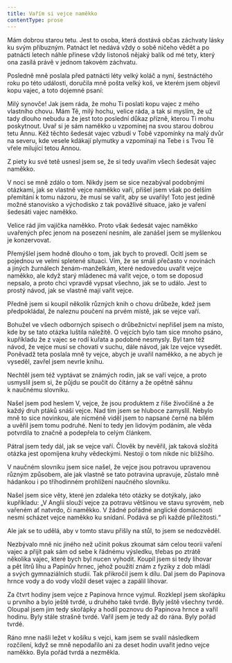```yaml
---
title: Vařím si vejce naměkko
contentType: prose
---
```


Mám dobrou starou tetu. Jest to osoba, která dostává občas záchvaty lásky ku svým příbuzným. Patnáct let nedává vždy o sobě ničeho vědět a po patnácti letech náhle přinese vždy listonoš nějaký balík od mé tety, který ona zasílá právě v jednom takovém záchvatu.

Posledně mně poslala před patnácti léty velký koláč a nyní, šestnáctého roku po této události, doručila mně pošta velký koš, ve kterém jsem objevil kopu vajec, a toto dojemné psaní:

Milý synovče! Jak jsem ráda, že mohu Ti poslati kopu vajec z mého vlastního chovu. Mám Tě, milý hochu, velice ráda, a tak si myslím, že už tady dlouho nebudu a že jest toto poslední důkaz přízně, kterou Ti mohu poskytnout. Uvař si je sám naměkko u vzpomínej na svou starou dobrou tetu Annu. Kéž těchto šedesát vajec vzbudí v Tobě vzpomínky na malý dvůr na severu, kde vesele kdákají plymutky a vzpomínají na Tebe i s Tvou Tě vřele milující tetou Annou.

Z piety ku své tetě usnesl jsem se, že si tedy uvařím všech šedesát vajec naměkko.

V noci se mně zdálo o tom. Nikdy jsem se sice nezabýval podobnými otázkami, jak se vlastně vejce naměkko vaří, přišel jsem však po delším přemítání k tomu názoru, že musí se vařit, aby se uvařily! Toto jest jedině možné stanovisko a východisko z tak povážlivé situace, jako je vaření šedesáti vajec naměkko.

Velice rád jím vajíčka naměkko. Proto však šedesát vajec naměkko uvařených přec jenom na posezení nesním, ale zanášel jsem se myšlenkou je konzervovat.

Přemýšlel jsem hodně dlouho o tom, jak bych to provedl. Ocitl jsem se pojednou ve velmi spletené situaci. Vím, že se smáli přečasto v novinách a jiných žurnálech ženám-manželkám, které nedovedou uvařit vejce naměkko, ale když starý mládenec má vařit vejce, o tom se doposud nepsalo, a proto chci vpravdě vypsat všechno, jak se to událo. Jest to prostý návod, jak se vlastně mají vařit vejce.

Předně jsem si koupil několik různých knih o chovu drůbeže, kdež jsem předpokládal, že naleznu poučení na prvém místě, jak se vejce vaří.

Bohužel ve všech odborných spisech o drůbežnictví nepřišel jsem na místo, kde by se tato otázka luštila náležitě. O vejcích bylo tam sice mnoho psáno, kupříkladu že z vajec se rodí kuřata a podobné nesmysly. Byl tam též návod, že vejce musí se chovati v suchu, dále návod, jak lze vejce vysedět. Poněvadž teta poslala mně ty vejce, abych je uvařil naměkko, a ne abych je vyseděl, zavřel jsem nevrle knihu.

Nechtěl jsem též vyptávat se známých rodin, jak se vaří vejce, a proto usmyslil jsem si, že půjdu se poučit do čítárny a že opětně sáhnu k naučnému slovníku.

Našel jsem pod heslem V, vejce, že jsou produktem z říše živočišné a že každý druh ptáků snáší vejce. Nad tím jsem se hluboce zamyslil. Nebylo mně to sice novinkou, ale nicméně viděl jsem to napsané černé na bílém a uvěřil jsem tomu podruhé. Není to tedy jen lidovým podáním, ale věda potvrdila to značně a podepřela to celým článkem.

Pátral jsem tedy dál, jak se vejce vaří. Člověk by nevěřil, jak taková složitá otázka jest opomíjena kruhy vědeckými. Nestojí o tom nikde nic bližšího.

V naučném slovníku jsem sice našel, že vejce jsou potravou upravenou různým způsobem, ale jak vlastně se tato potravina upravuje, zůstalo mně hádankou i po tříhodinném prohlížení naučného slovníku.

Našel jsem sice věty, které jen zdaleka této otázky se dotýkaly, jako kupříkladu: „V Anglii slouží vejce za potravu většinou ve stavu syrovém, neb vařeném ať natvrdo, či naměkko. V žádné pořádné ang­lické domácnosti nesmí scházet vejce naměkko ku snídaní. Podává se při každé příležitosti.“

Ale jak se to udělá, aby v tomto stavu přišly na stůl, to jsem se nedozvěděl.

Nezbývalo mně nic jiného než učinit pokus zkoumat sám celou teorii vaření vajec a přijít pak sám od sebe k řádnému výsledku, třebas po ztrátě několika vajec, které bych byl nucen vyhodit. Koupil jsem si tedy lihovar a pět litrů lihu a Papinův hrnec, jehož použití znám z fyziky z dob mládí a svých gymnaziálních studií. Tak přikročil jsem k dílu. Dal jsem do Papinova hrnce vody a do vody vložil deset vajec a zapálil lihovar.

Za čtvrt hodiny jsem vejce z Papinova hrnce vyjmul. Rozklepl jsem skořápku u prvního a bylo ještě tvrdé, u druhého také tvrdé. Byly ještě všechny tvrdé. Oloupal jsem jim tedy skořápky a hodil poznovu do Papinova hrnce a vařil hodinu. Byly stále strašně tvrdé. Vařil jsem je tedy až do rána. Byly pořád tvrdé.

Ráno mne našli ležet v košíku s vejci, kam jsem se svalil následkem rozčilení, když se mně nepodařilo ani za deset hodin uvařit jedno vejce naměkko. Byla pořád tvrdá a nezměkla.
